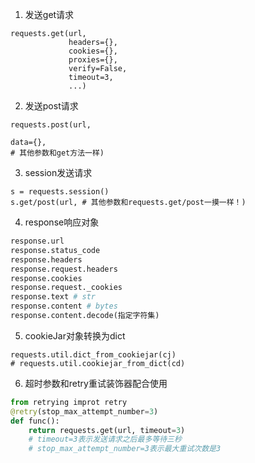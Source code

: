 1. 发送get请求

```
requests.get(url,
   			 headers={},
   			 cookies={},
   			 proxies={},
   			 verify=False,
   			 timeout=3,
   			 ...)
```

2. 发送post请求

```
requests.post(url,

data={},
# 其他参数和get方法一样)
```


3. session发送请求
```
s = requests.session()
s.get/post(url, # 其他参数和requests.get/post一摸一样！)
```


4. response响应对象

```python
response.url
response.status_code
response.headers
response.request.headers
response.cookies
response.request._cookies
response.text # str
response.content # bytes
response.content.decode(指定字符集)
```

5. cookieJar对象转换为dict

```
requests.util.dict_from_cookiejar(cj)
# requests.util.cookiejar_from_dict(cd)
```


6. 超时参数和retry重试装饰器配合使用

```python
from retrying improt retry
@retry(stop_max_attempt_number=3)
def func():
	return requests.get(url, timeout=3)
	# timeout=3表示发送请求之后最多等待三秒
	# stop_max_attempt_number=3表示最大重试次数是3
```
